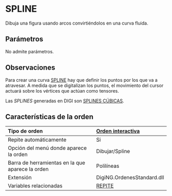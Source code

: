 # SPLINE

Dibuja una figura usando arcos convirtiéndolos en una curva fluida.

## Parámetros

No admite parámetros.

## Observaciones

Para crear una curva [SPLINE](spline.md) hay que definir los puntos por los que va a atravesar. A medida que se digitalizan los puntos, el movimiento del cursor actuará sobre los vértices que actúan como tensores.

Las _SPLINES_ generadas en DIGI son [SPLINES CÚBICAS](spline.md).

## Características de la orden

| Tipo de orden | [Orden interactiva](spline.md) |
| :--- | :--- |
| Repite automáticamente | Si |
| Opción del menú donde aparece la orden | Dibujar/Spline |
| Barra de herramientas en la que aparece la orden | Polilíneas |
| Extensión | DigiNG.OrdenesStandard.dll |
| Variables relacionadas | [REPITE](/digi3d-net/referencia/ventana-de-dibujo/ordenes/s/REPITE.html) |


